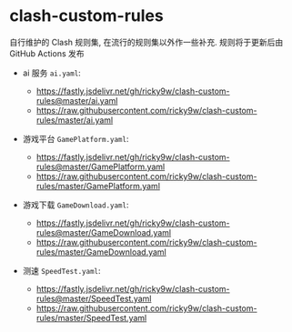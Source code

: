 # clash-custom-rules

自行维护的 Clash 规则集, 在流行的规则集以外作一些补充. 规则将于更新后由 GitHub Actions 发布

+ ai 服务 `ai.yaml`:
  + https://fastly.jsdelivr.net/gh/ricky9w/clash-custom-rules@master/ai.yaml
  + https://raw.githubusercontent.com/ricky9w/clash-custom-rules/master/ai.yaml

+ 游戏平台 `GamePlatform.yaml`:
  + https://fastly.jsdelivr.net/gh/ricky9w/clash-custom-rules@master/GamePlatform.yaml
  + https://raw.githubusercontent.com/ricky9w/clash-custom-rules/master/GamePlatform.yaml

+ 游戏下载 `GameDownload.yaml`:
  + https://fastly.jsdelivr.net/gh/ricky9w/clash-custom-rules@master/GameDownload.yaml
  + https://raw.githubusercontent.com/ricky9w/clash-custom-rules/master/GameDownload.yaml

+ 测速 `SpeedTest.yaml`:
  + https://fastly.jsdelivr.net/gh/ricky9w/clash-custom-rules@master/SpeedTest.yaml
  + https://raw.githubusercontent.com/ricky9w/clash-custom-rules/master/SpeedTest.yaml